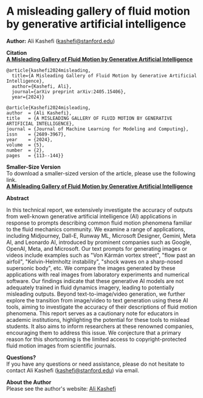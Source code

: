 # A misleading gallery of fluid motion by generative artificial intelligence

**Author:** Ali Kashefi (kashefi@stanford.edu)<br>
      
**Citation** <br>
**[A Misleading Gallery of Fluid Motion by Generative Artificial Intelligence](https://arxiv.org/abs/2405.15406)**

    @article{kashefi2024misleading,
      title={A Misleading Gallery of Fluid Motion by Generative Artificial Intelligence},
      author={Kashefi, Ali},
      journal={arXiv preprint arXiv:2405.15406},
      year={2024}}

    @article{Kashefi2024misleading,
	author  = {Ali Kashefi},
	title   = {A MISLEADING GALLERY OF FLUID MOTION BY GENERATIVE ARTIFICIAL INTELLIGENCE},
	journal = {Journal of Machine Learning for Modeling and Computing},
	issn    = {2689-3967},
	year    = {2024},
	volume  = {5},
	number  = {2},
	pages   = {113--144}}

**Smaller-Size Version** <br>
To download a smaller-sized version of the article, please use the following link. <br>
**[A Misleading Gallery of Fluid Motion by Generative Artificial Intelligence](https://web.stanford.edu/~kashefi/papers/15.pdf)**


**Abstract** <br>

In this technical report, we extensively investigate the accuracy of outputs from well-known generative artificial intelligence (AI) applications in response to prompts describing common fluid motion phenomena familiar to the fluid mechanics community. We examine a range of applications, including Midjourney, Dall-E, Runway ML, Microsoft Designer, Gemini, Meta AI, and Leonardo AI, introduced by prominent companies such as Google, OpenAI, Meta, and Microsoft. Our text prompts for generating images or videos include examples such as "Von Kármán vortex street", "flow past an airfoil", "Kelvin-Helmholtz instability", "shock waves on a sharp-nosed supersonic body", etc. We compare the images generated by these applications with real images from laboratory experiments and numerical software. Our findings indicate that these generative AI models are not adequately trained in fluid dynamics imagery, leading to potentially misleading outputs. Beyond text-to-image/video generation, we further explore the transition from image/video to text generation using these AI tools, aiming to investigate the accuracy of their descriptions of fluid motion phenomena. This report serves as a cautionary note for educators in academic institutions, highlighting the potential for these tools to mislead students. It also aims to inform researchers at these renowned companies, encouraging them to address this issue. We conjecture that a primary reason for this shortcoming is the limited access to copyright-protected fluid motion images from scientific journals.

**Questions?** <br>
If you have any questions or need assistance, please do not hesitate to contact Ali Kashefi (kashefi@stanford.edu) via email.

**About the Author** <br>
Please see the author's website: [Ali Kashefi](https://web.stanford.edu/~kashefi/) 
